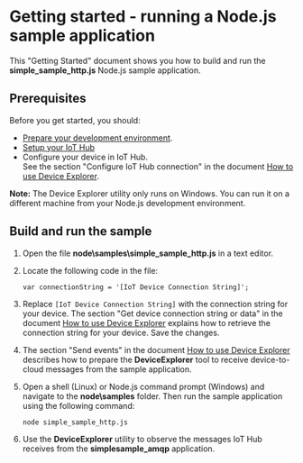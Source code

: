# Getting started - running a Node.js sample application

This "Getting Started" document shows you how to build and run the **simple_sample_http.js** Node.js sample application.

## Prerequisites

Before you get started, you should:

- [Prepare your development environment][setup-devbox].
- [Setup your IoT Hub][setup-iothub]
- Configure your device in IoT Hub. <br/>See the section "Configure IoT Hub connection" in the document [How to use Device Explorer][device-explorer].

**Note:** The Device Explorer utility only runs on Windows. You can run it on a different machine from your Node.js development environment.

## Build and run the sample

1.  Open the file **node\\samples\\simple_sample_http.js** in a text editor.

2.  Locate the following code in the file:

    ```
    var connectionString = '[IoT Device Connection String]';
    ```

3.  Replace `[IoT Device Connection String]` with the connection string for your device. The section "Get device connection string or data" in the document [How to use Device Explorer][device-explorer] explains how to retrieve the connection string for your device. Save the changes.

4. The section "Send events" in the document [How to use Device Explorer][device-explorer] describes how to prepare the **DeviceExplorer** tool to receive device-to-cloud messages from the sample application.

5. Open a shell (Linux) or Node.js command prompt (Windows) and navigate to the **node\\samples** folder. Then run the sample application using the following command:

    ```
    node simple_sample_http.js
    ```

6. Use the **DeviceExplorer** utility to observe the messages IoT Hub receives from the **simplesample_amqp** application.

[setup-devbox]: devbox_setup.md
[device-explorer]: ../../tools/DeviceExplorer/doc/how_to_use_device_explorer.md
[setup-iothub]: ../../doc/setup_iothub.md
